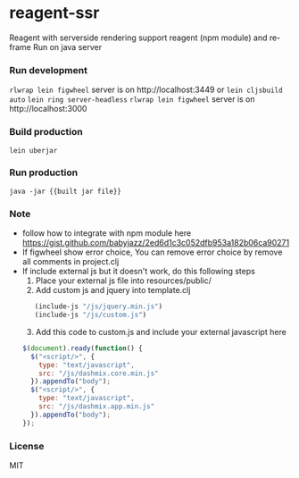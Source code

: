 # reagent-ssr
Reagent with serverside rendering support reagent (npm module) and re-frame 
Run on java server


### Run development
``` rlwrap lein figwheel ```
server is on http://localhost:3449
or 
``` lein cljsbuild auto ```
``` lein ring server-headless ```
``` rlwrap lein figwheel ```
server is on http://localhost:3000


### Build production
``` lein uberjar ```


### Run production
``` java -jar {{built jar file}} ```

### Note
- follow how to integrate with npm module here https://gist.github.com/babyjazz/2ed6d1c3c052dfb953a182b06ca90271
- If figwheel show error choice, You can remove error choice by remove all comments in project.clj
- If include external js but it doesn't work, do this following steps
    1. Place your external js file into resources/public/
    2. Add custom js and jquery into template.clj
    ```clj
       (include-js "/js/jquery.min.js")
       (include-js "/js/custom.js")
    ```
    3. Add this code to custom.js and include your external javascript here
    ```js
    $(document).ready(function() {
      $("<script/>", {
        type: "text/javascript",
        src: "/js/dashmix.core.min.js"
      }).appendTo("body");
      $("<script/>", {
        type: "text/javascript",
        src: "/js/dashmix.app.min.js"
      }).appendTo("body");
    });
    ```

### License
MIT
